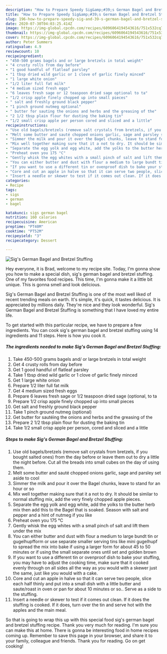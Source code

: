 ```yaml
---
description: "How to Prepare Speedy Sig&amp;#39;s German Bagel and Bretzel Stuffing"
title: "How to Prepare Speedy Sig&amp;#39;s German Bagel and Bretzel Stuffing"
slug: 196-how-to-prepare-speedy-sig-and-39-s-german-bagel-and-bretzel-stuffing
date: 2020-07-30T04:03:25.414Z
image: https://img-global.cpcdn.com/recipes/6096064194543616/751x532cq70/sigs-german-bagel-and-bretzel-stuffing-recipe-main-photo.jpg
thumbnail: https://img-global.cpcdn.com/recipes/6096064194543616/751x532cq70/sigs-german-bagel-and-bretzel-stuffing-recipe-main-photo.jpg
cover: https://img-global.cpcdn.com/recipes/6096064194543616/751x532cq70/sigs-german-bagel-and-bretzel-stuffing-recipe-main-photo.jpg
author: Peter Summers
ratingvalue: 4.9
reviewcount: 10
recipeingredient:
- "450-500 grams bagels and or large bretzels in total weight"
- "4 crusty rolls from day before"
- "1 good handful of flatleaf parsley"
- "1 tbsp dried wild garlic or 1 clove of garlic finely minced"
- "1 large white onion"
- "1/2 liter full fat milk"
- "4 medium sized fresh eggs"
- "6 leaves fresh sage or 12 teaspoon dried sage optional to ta"
- "1/2 crisp apple finely chopped up into small pieces"
- " salt and freshly ground black pepper"
- "1 pinch ground nutmeg optional"
- " butter for sauting the onions and herbs and the greasing of the"
- "2 1/2 tbsp plain flour for dusting the baking tin"
- "1/2 small crisp apple per person cored and sliced and a little"
recipeinstructions:
- "Use old bagels/bretzels (remove salt crystals from bretzels, if you bought salted ones) from the day before or leave them out to dry a little the night before. Cut all the breads into small cubes on the day of using them."
- "Melt some butter and sauté chopped onions garlic, sage and parsley set aside to cool"
- "Simmer the milk and pour it over the Bagel chunks, leave to stand for an hour or so"
- "Mix well together making sure that it a not to dry. It should be similar to normal stuffing mix, add the very finely chopped apple pieces."
- "Separate the egg yolk and egg white, add the yolks to the butter herb mix then add this to the Bagel that is soaked. Season with salt and pepper and a hint of nutmeg if you like"
- "Preheat oven you 175 °C"
- "Gently whisk the egg whites with a small pinch of salt and lift them under the mix"
- "You can either butter and dust with flour a medium to large bundt tin or gugelhupfform or use separate smaller serving tins like mini gugelhupf to spread the mix into bake if using a larger form for about 45 to 50 minutes or if using the small separate ones until set and golden brown"
- "If you want to use a different tin or ovenproof dish to bake your stuffing, you may have to adjust the cooking time, make sure that it cooked evenly through on all sides all the way as you would with a skewer just the same, just like you would with a cake."
- "Core and cut an apple in halve so that it can serve two people, slice each half thinly and put into a small dish with a little butter and saute/roast in oven or pan for about 10 minutes or so.. Serve as a side to the stuffing."
- "Insert a needle or skewer to test if it comes out clean. If it does the stuffing is cooked. If it does, turn over the tin and serve hot with the apples and the main meal."
categories:
- Recipe
tags:
- sigs
- german
- bagel

katakunci: sigs german bagel 
nutrition: 160 calories
recipecuisine: American
preptime: "PT40M"
cooktime: "PT52M"
recipeyield: "3"
recipecategory: Dessert

---
```



![Sig&#39;s German Bagel and Bretzel Stuffing](https://img-global.cpcdn.com/recipes/6096064194543616/751x532cq70/sigs-german-bagel-and-bretzel-stuffing-recipe-main-photo.jpg)

Hey everyone, it is Brad, welcome to my recipe site. Today, I'm gonna show you how to make a special dish, sig&#39;s german bagel and bretzel stuffing. One of my favorites food recipes. This time, I'm gonna make it a little bit unique. This is gonna smell and look delicious.

Sig&#39;s German Bagel and Bretzel Stuffing is one of the most well liked of recent trending meals on earth. It's simple, it's quick, it tastes delicious. It is appreciated by millions daily. They're nice and they look wonderful. Sig&#39;s German Bagel and Bretzel Stuffing is something that I have loved my entire life.




To get started with this particular recipe, we have to prepare a few ingredients. You can cook sig&#39;s german bagel and bretzel stuffing using 14 ingredients and 11 steps. Here is how you cook it.

##### The ingredients needed to make Sig&#39;s German Bagel and Bretzel Stuffing:

1. Take 450-500 grams bagels and/ or large bretzels in total weight
1. Get 4 crusty rolls from day before
1. Get 1 good handful of flatleaf parsley
1. Take 1 tbsp dried wild garlic or 1 clove of garlic finely minced
1. Get 1 large white onion
1. Prepare 1/2 liter full fat milk
1. Get 4 medium sized fresh eggs
1. Prepare 6 leaves fresh sage or 1/2 teaspoon dried sage (optional, to ta
1. Prepare 1/2 crisp apple finely chopped up into small pieces
1. Get  salt and freshly ground black pepper
1. Take 1 pinch ground nutmeg (optional)
1. Get  butter for sautéing the onions and herbs and the greasing of the
1. Prepare 2 1/2 tbsp plain flour for dusting the baking tin
1. Take 1/2 small crisp apple per person, cored and sliced and a little




##### Steps to make Sig&#39;s German Bagel and Bretzel Stuffing:

1. Use old bagels/bretzels (remove salt crystals from bretzels, if you bought salted ones) from the day before or leave them out to dry a little the night before. Cut all the breads into small cubes on the day of using them.
1. Melt some butter and sauté chopped onions garlic, sage and parsley set aside to cool
1. Simmer the milk and pour it over the Bagel chunks, leave to stand for an hour or so
1. Mix well together making sure that it a not to dry. It should be similar to normal stuffing mix, add the very finely chopped apple pieces.
1. Separate the egg yolk and egg white, add the yolks to the butter herb mix then add this to the Bagel that is soaked. Season with salt and pepper and a hint of nutmeg if you like
1. Preheat oven you 175 °C
1. Gently whisk the egg whites with a small pinch of salt and lift them under the mix
1. You can either butter and dust with flour a medium to large bundt tin or gugelhupfform or use separate smaller serving tins like mini gugelhupf to spread the mix into bake if using a larger form for about 45 to 50 minutes or if using the small separate ones until set and golden brown
1. If you want to use a different tin or ovenproof dish to bake your stuffing, you may have to adjust the cooking time, make sure that it cooked evenly through on all sides all the way as you would with a skewer just the same, just like you would with a cake.
1. Core and cut an apple in halve so that it can serve two people, slice each half thinly and put into a small dish with a little butter and saute/roast in oven or pan for about 10 minutes or so.. Serve as a side to the stuffing.
1. Insert a needle or skewer to test if it comes out clean. If it does the stuffing is cooked. If it does, turn over the tin and serve hot with the apples and the main meal.




So that is going to wrap this up with this special food sig&#39;s german bagel and bretzel stuffing recipe. Thank you very much for reading. I'm sure you can make this at home. There is gonna be interesting food in home recipes coming up. Remember to save this page in your browser, and share it to your family, colleague and friends. Thank you for reading. Go on get cooking!

